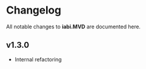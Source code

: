 # Changelog

All notable changes to **iabi.MVD** are documented here.

## v1.3.0
- Internal refactoring
